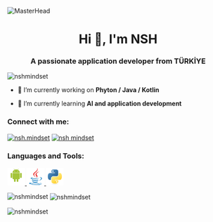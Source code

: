 ![MasterHead](https://i.pinimg.com/1200x/86/09/8e/86098ed50a5eea7dd9d756036fe59b0b.jpg)

<h1 align="center">Hi 👋, I'm NSH</h1>
<h3 align="center">A passionate application developer from TÜRKİYE</h3>

<p align="left"> <img src="https://komarev.com/ghpvc/?username=nshmindset&label=Profile%20views&color=0e75b6&style=flat" alt="nshmindset" /> </p>

- 🔭 I’m currently working on **Phyton / Java / Kotlin**

- 🌱 I’m currently learning **AI and application development**

<h3 align="left">Connect with me:</h3>
<p align="left">
<a href="https://instagram.com/nsh.mindset" target="blank"><img align="center" src="https://raw.githubusercontent.com/rahuldkjain/github-profile-readme-generator/master/src/images/icons/Social/instagram.svg" alt="nsh.mindset" height="30" width="40" /></a>
<a href="https://www.youtube.com/c/nsh mindset" target="blank"><img align="center" src="https://raw.githubusercontent.com/rahuldkjain/github-profile-readme-generator/master/src/images/icons/Social/youtube.svg" alt="nsh mindset" height="30" width="40" /></a>
</p>

<h3 align="left">Languages and Tools:</h3>
<p align="left"> <a href="https://developer.android.com" target="_blank" rel="noreferrer"> <img src="https://raw.githubusercontent.com/devicons/devicon/master/icons/android/android-original-wordmark.svg" alt="android" width="40" height="40"/> </a> <a href="https://www.java.com" target="_blank" rel="noreferrer"> <img src="https://raw.githubusercontent.com/devicons/devicon/master/icons/java/java-original.svg" alt="java" width="40" height="40"/> </a> <a href="https://www.python.org" target="_blank" rel="noreferrer"> <img src="https://raw.githubusercontent.com/devicons/devicon/master/icons/python/python-original.svg" alt="python" width="40" height="40"/> </a> </p>

<p><img align="left" src="https://github-readme-stats.vercel.app/api/top-langs?username=nshmindset&show_icons=true&locale=en&layout=compact" alt="nshmindset" /></p>

<p>&nbsp;<img align="center" src="https://github-readme-stats.vercel.app/api?username=nshmindset&show_icons=true&locale=en" alt="nshmindset" /></p>

<p><img align="center" src="https://github-readme-streak-stats.herokuapp.com/?user=nshmindset&" alt="nshmindset" /></p>
